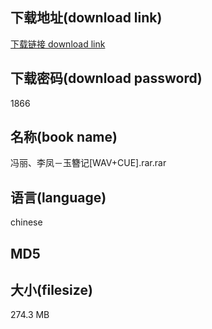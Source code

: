 ## 下载地址(download link)
[下载链接 download link](https://tutu365.netlify.app/?s=%E5%86%AF%E4%B8%BD%E3%80%81%E6%9D%8E%E5%87%A4%EF%BC%8D%E7%8E%89%E7%B0%AA%E8%AE%B0%5BWAV%2BCUE%5D.rar)

## 下载密码(download password)
1866

## 名称(book name)
冯丽、李凤－玉簪记[WAV+CUE].rar.rar

## 语言(language)
chinese

## MD5


## 大小(filesize)
274.3 MB
